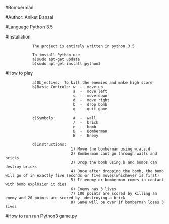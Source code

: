 #Bomberman

#Author: 
Aniket Bansal


#Language 
Python 3.5


#Installation 
               
                The project is entirely written in python 3.5
				
				To install Python use
				a)sudo apt-get update
				b)sudo apt-get install python3

#How to play
				
				a)Objective:  To kill the enemies and make high score
				b)Basic Controls: w  -  move up
								  a	 -  move left
								  s  -  move down
								  d  -  move right
								  b  -  drop bomb
								  q  -  quit game

				c)Symbols:        #  -  wall
								  /  -  brick
								  e  -  bomb
								  B  -  Bomberman
								  E  -  Enemy

				d)Instructions:
							     1) Move the bomberman using w,a,s,d
							     2) Bomberman cant go through walls and bricks
							     3) Drop the bomb using b and bombs can destroy bricks
							     4) Once after dropping the bomb, the bomb will go of in exactly five seconds or five moves(whichever is first) 
							     5) If enemy or bomberman comes in contact with bomb explosion it dies
							     6) Enemy has 3 lives
							     7) 100 points are scored by killing an enemy and 20 points are scored by  destroying a brick
							     8) Game will be over if bomberman loses 3 lives


#How to run 
run Python3 game.py   
